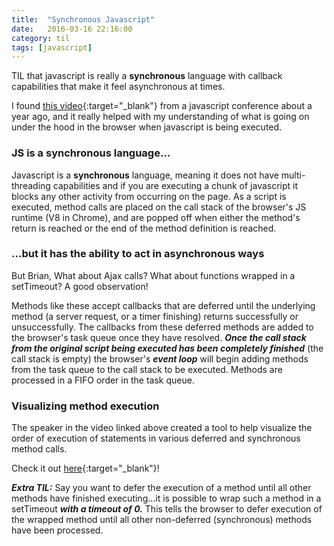 ```yaml
---
title:  "Synchronous Javascript"
date:   2016-03-16 22:16:00
category: til
tags: [javascript]
---
```


TIL that javascript is really a **synchronous** language with callback capabilities that make it feel asynchronous at times.

I found [this video][video]{:target="_blank"} from a javascript conference about a year ago, and it really helped with my understanding of what is going on under the hood in the browser when javascript is being executed.

### JS is a synchronous language...

Javascript is a **synchronous** language, meaning it does not have multi-threading capabilities and if you are executing a chunk of javascript it blocks any other activity from occurring on the page. As a script is executed, method calls are placed on the call stack of the browser's JS runtime (V8 in Chrome), and are popped off when either the method's return is reached or the end of the method definition is reached.

### ...but it has the ability to act in asynchronous ways

But Brian, What about Ajax calls? What about functions wrapped in a setTimeout? A good observation!

Methods like these accept callbacks that are deferred until the underlying method (a server request, or a timer finishing) returns successfully or unsuccessfully. The callbacks from these deferred methods are added to the browser's task queue once they have resolved. ***Once the call stack from the original script being executed has been completely finished*** (the call stack is empty) the browser's ***event loop*** will begin adding methods from the task queue to the call stack to be executed. Methods are processed in a FIFO order in the task queue.

### Visualizing method execution

The speaker in the video linked above created a tool to help visualize the order of execution of statements in various deferred and synchronous method calls.

Check it out [here][loupe]{:target="_blank"}!

***Extra TIL:*** Say you want to defer the execution of a method until all other methods have finished executing...it is possible to wrap such a method in a setTimeout ***with a timeout of 0.*** This tells the browser to defer execution of the wrapped method until all other non-deferred (synchronous) methods have been processed.


[video]: https://www.youtube.com/watch?v=8aGhZQkoFbQ
[loupe]: http://latentflip.com/loupe/
